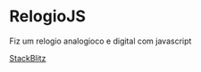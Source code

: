 # RelogioJS
Fiz um relogio analogioco e digital com javascript

[StackBlitz](https://stackblitz.com/edit/web-platform-usmvmh?file=index.html)